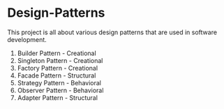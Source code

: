 # Design-Patterns

This project is all about various design patterns that are used in software development.

1) Builder Pattern - Creational 
2) Singleton Pattern - Creational
3) Factory Pattern - Creational
4) Facade Pattern - Structural
5) Strategy Pattern - Behavioral
6) Observer Pattern - Behavioral
7) Adapter Pattern - Structural

